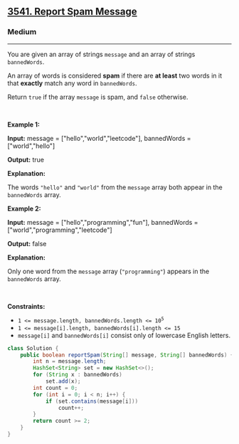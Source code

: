 <h2><a href="https://leetcode.com/problems/report-spam-message">3541. Report Spam Message</a></h2><h3>Medium</h3><hr><p>You are given an array of strings <code>message</code> and an array of strings <code>bannedWords</code>.</p>

<p>An array of words is considered <strong>spam</strong> if there are <strong>at least</strong> two words in it that <b>exactly</b> match any word in <code>bannedWords</code>.</p>

<p>Return <code>true</code> if the array <code>message</code> is spam, and <code>false</code> otherwise.</p>

<p>&nbsp;</p>
<p><strong class="example">Example 1:</strong></p>

<div class="example-block">
<p><strong>Input:</strong> <span class="example-io">message = [&quot;hello&quot;,&quot;world&quot;,&quot;leetcode&quot;], bannedWords = [&quot;world&quot;,&quot;hello&quot;]</span></p>

<p><strong>Output:</strong> <span class="example-io">true</span></p>

<p><strong>Explanation:</strong></p>

<p>The words <code>&quot;hello&quot;</code> and <code>&quot;world&quot;</code> from the <code>message</code> array both appear in the <code>bannedWords</code> array.</p>
</div>

<p><strong class="example">Example 2:</strong></p>

<div class="example-block">
<p><strong>Input:</strong> <span class="example-io">message = [&quot;hello&quot;,&quot;programming&quot;,&quot;fun&quot;], bannedWords = [&quot;world&quot;,&quot;programming&quot;,&quot;leetcode&quot;]</span></p>

<p><strong>Output:</strong> <span class="example-io">false</span></p>

<p><strong>Explanation:</strong></p>

<p>Only one word from the <code>message</code> array (<code>&quot;programming&quot;</code>) appears in the <code>bannedWords</code> array.</p>
</div>

<p>&nbsp;</p>
<p><strong>Constraints:</strong></p>

<ul>
	<li><code>1 &lt;= message.length, bannedWords.length &lt;= 10<sup>5</sup></code></li>
	<li><code>1 &lt;= message[i].length, bannedWords[i].length &lt;= 15</code></li>
	<li><code>message[i]</code> and <code>bannedWords[i]</code> consist only of lowercase English letters.</li>
</ul>

```java
class Solution {
    public boolean reportSpam(String[] message, String[] bannedWords) {
        int n = message.length;
        HashSet<String> set = new HashSet<>();
        for (String x : bannedWords)
            set.add(x);
        int count = 0;
        for (int i = 0; i < n; i++) {
            if (set.contains(message[i]))
                count++;
        }
        return count >= 2;
    }
}
```
